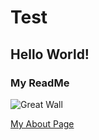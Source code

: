 # Test
## Hello World!
### My ReadMe

![Great Wall]({{site.baseurl}}/images/DSC04421.JPG)

[My About Page](https://zzunstu.github.io/Test/first-post/)


